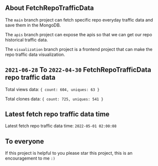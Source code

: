## About FetchRepoTrafficData

The `main` branch project can fetch specific repo everyday traffic data and save them in the MongoDB.

The `apis` branch project can expose the apis so that we can get our repo historical traffic data.

The `visualization` branch project is a frontend project that can make the repo traffic data visualization.

## `2021-06-28` To `2022-04-30` FetchRepoTrafficData repo traffic data

Total views data: `{ count: 604, uniques: 63 }`

Total clones data: `{ count: 725, uniques: 541 }`

## Latest fetch repo traffic data time

Latest fetch repo traffic data time: `2022-05-01 02:00:08`

## To everyone

If this project is helpful to you please star this project, this is an encouragement to me `:)`



